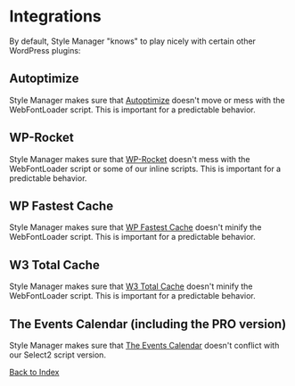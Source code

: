 # Integrations

By default, Style Manager "knows" to play nicely with certain other WordPress plugins:

## Autoptimize

Style Manager makes sure that [Autoptimize](https://wordpress.org/plugins/autoptimize/) doesn't move or mess with the WebFontLoader script. This is important for a predictable behavior. 

## WP-Rocket

Style Manager makes sure that [WP-Rocket](https://wp-rocket.me/) doesn't mess with the WebFontLoader script or some of our inline scripts. This is important for a predictable behavior.

## WP Fastest Cache

Style Manager makes sure that [WP Fastest Cache](https://wordpress.org/plugins/wp-fastest-cache/) doesn't minify the WebFontLoader script. This is important for a predictable behavior.

## W3 Total Cache

Style Manager makes sure that [W3 Total Cache](https://wordpress.org/plugins/w3-total-cache/) doesn't minify the WebFontLoader script. This is important for a predictable behavior.

## The Events Calendar (including the PRO version)

Style Manager makes sure that [The Events Calendar](https://theeventscalendar.com/) doesn't conflict with our Select2 script version.


[Back to Index](index.md)
